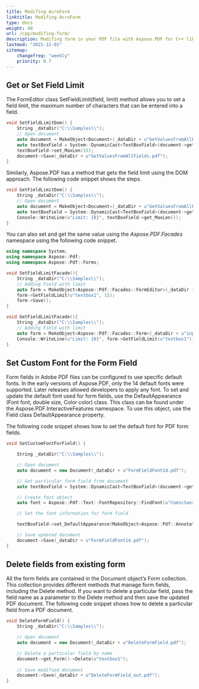 ```yaml
---
title: Modifing AcroForm
linktitle: Modifing AcroForm
type: docs
weight: 40
url: /cpp/modifing-form/
description: Modifing form in your PDF file with Aspose.PDF for C++ library. You can Add or remove fields in existing form, getand set fieldlimit and etc.
lastmod: "2021-12-01"
sitemap:
    changefreq: "weekly"
    priority: 0.7
---
```


## Get or Set Field Limit

The FormEditor class SetFieldLimit(field, limit) method allows you to set a field limit, the maximum number of characters that can be entered into a field.

```cpp
void SetFieldLimitDom() {
    String _dataDir("C:\\Samples\\");
    // Open document
    auto document = MakeObject<Document>(_dataDir + u"GetValuesFromAllFields.pdf");
    auto textBoxField = System::DynamicCast<TextBoxField>(document->get_Form()->idx_get(u"textbox1"));
    textBoxField->set_MaxLen(15);
    document->Save(_dataDir + u"GetValuesFromAllFields.pdf");
}
```

Similarly, Aspose.PDF has a method that gets the field limit using the DOM approach. The following code snippet shows the steps.

```cpp
void GetFieldLimitDom() {
    String _dataDir("C:\\Samples\\");
    // Open document
    auto document = MakeObject<Document>(_dataDir + u"GetValuesFromAllFields.pdf");
    auto textBoxField = System::DynamicCast<TextBoxField>(document->get_Form()->idx_get(u"textbox1"));
    Console::WriteLine(u"Limit: {0}", textBoxField->get_MaxLen());        
}
```

You can also set and get the same value using the *Aspose.PDF.Facades* namespace using the following code snippet.

```cpp
using namespace System;
using namespace Aspose::Pdf;
using namespace Aspose::Pdf::Forms;

void SetFieldLimitFacade(){
    String _dataDir("C:\\Samples\\");
    // Adding Field with limit
    auto form = MakeObject<Aspose::Pdf::Facades::FormEditor>(_dataDir + u"input.pdf", _dataDir + u"SetFieldLimit_out.pdf");
    form->SetFieldLimit(u"textbox1", 15);
    form->Save();
}
```

```cpp
void GetFieldLimitFacade(){
    String _dataDir("C:\\Samples\\");
    // Adding Field with limit
    auto form = MakeObject<Aspose::Pdf::Facades::Form>(_dataDir + u"input.pdf");
    Console::WriteLine(u"Limit: {0}", form->GetFieldLimit(u"textbox1"));
}
```

## Set Custom Font for the Form Field

Form fields in Adobe PDF files can be configured to use specific default fonts. In the early versions of Aspose.PDF, only the 14 default fonts were supported. Later releases allowed developers to apply any font. To set and update the default font used for form fields, use the DefaultAppearance (Font font, double size, Color color) class. This class can be found under the Aspose.PDF.InteractiveFeatures namespace. To use this object, use the Field class DefaultAppearance property.

The following code snippet shows how to set the default font for PDF form fields.

```cpp
void SetCustomFontForField() {

    String _dataDir("C:\\Samples\\");

    // Open document
    auto document = new Document(_dataDir + u"FormFieldFont14.pdf");

    // Get particular form field from document
    auto textBoxField = System::DynamicCast<TextBoxField>(document->get_Form()->idx_get(u"textbox1"));

    // Create font object
    auto font = Aspose::Pdf::Text::FontRepository::FindFont(u"ComicSansMS");

    // Set the font information for form field

    textBoxField->set_DefaultAppearance(MakeObject<Aspose::Pdf::Annotations::DefaultAppearance>(font, 10, System::Drawing::Color::get_Black()));

    // Save updated document
    document->Save(_dataDir + u"FormFieldFont14.pdf");
}
```

## Delete fields from existing form

All the form fields are contained in the Document object’s Form collection. This collection provides different methods that manage form fields, including the Delete method. If you want to delete a particular field, pass the field name as a parameter to the Delete method and then save the updated PDF document. The following code snippet shows how to delete a particular field from a PDF document.

```cpp
void DeleteFormField() {    
    String _dataDir("C:\\Samples\\");

    // Open document
    auto document = new Document(_dataDir + u"DeleteFormField.pdf");

    // Delete a particular field by name
    document->get_Form()->Delete(u"textbox1");
    
    // Save modified document
    document->Save(_dataDir + u"DeleteFormField_out.pdf");
}
```

